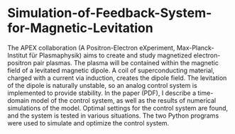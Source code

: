 # Simulation-of-Feedback-System-for-Magnetic-Levitation
The APEX collaboration (A Positron-Electron eXperiment, Max-Planck-Institut für Plasmaphysik) aims to create and study magnetized electron-positron pair plasmas. The plasma will be contained within the magnetic field of a levitated magnetic dipole. A coil of superconducting material, charged with a current via induction, creates the dipole field. The levitation of the dipole is naturally unstable, so an analog control system is implemented to provide stability. In the paper (PDF), I describe a time-domain model of the control system, as well as the results of numerical simulations of the model. Optimal settings for the control system are found, and the system is tested in various situations. The two Python programs were used to simulate and optimize the control system.
